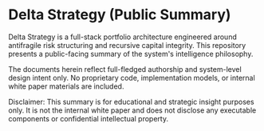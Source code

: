 # Delta Strategy (Public Summary)

Delta Strategy is a full-stack portfolio architecture engineered around antifragile risk structuring and recursive capital integrity. This repository presents a public-facing summary of the system's intelligence philosophy.

The documents herein reflect full-fledged authorship and system-level design intent only. No proprietary code, implementation models, or internal white paper materials are included.

Disclaimer: This summary is for educational and strategic insight purposes only. It is not the internal white paper and does not disclose any executable components or confidential intellectual property.
